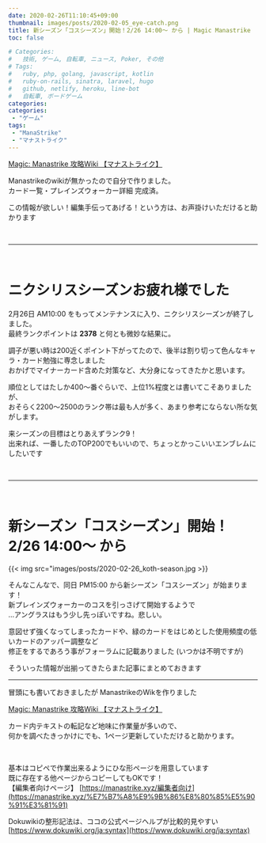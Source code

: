```yaml
---
date: 2020-02-26T11:10:45+09:00
thumbnail: images/posts/2020-02-05_eye-catch.png
title: 新シーズン「コスシーズン」開始！2/26 14:00～ から | Magic Manastrike 【マナストライク】
toc: false

# Categories:
#   技術, ゲーム, 自転車, ニュース, Poker, その他
# Tags:
#   ruby, php, golang, javascript, kotlin
#   ruby-on-rails, sinatra, laravel, hugo
#   github, netlify, heroku, line-bot
#   自転車, ボードゲーム
categories:
categories:
 - "ゲーム"
tags:
 - "ManaStrike"
 - "マナストライク"
---
```

[Magic: Manastrike 攻略Wiki 【マナストライク】](https://manastrike.xyz/)

Manastrikeのwikiが無かったので自分で作りました。  
カード一覧・プレインズウォーカー詳細 完成済。

この情報が欲しい！編集手伝ってあげる！という方は、お声掛けいただけると助かります

<br>

* * *

<br>

# ニクシリスシーズンお疲れ様でした

2月26日 AM10:00 をもってメンテナンスに入り、ニクシリスシーズンが終了しました。  
最終ランクポイントは **2378** と何とも微妙な結果に。  

調子が悪い時は200近くポイント下がってたので、後半は割り切って色んなキャラ・カード勉強に専念しました  
おかげでマイナーカード含めた対策など、大分身になってきたかと思います。  

順位としてはたしか400～番ぐらいで、上位1%程度とは書いてこそありましたが、  
おそらく2200～2500のランク帯は最も人が多く、あまり参考にならない所な気がします。

来シーズンの目標はとりあえずランク9！  
出来れば、一番したのTOP200でもいいので、ちょっとかっこいいエンブレムにしたいです

<br>

* * *

<br>

# 新シーズン「コスシーズン」開始！2/26 14:00～ から

{{< img src="images/posts/2020-02-26_koth-season.jpg >}}

そんなこんなで、同日 PM15:00 から新シーズン「コスシーズン」が始まります！  
新プレインズウォーカーのコスを引っさげて開始するようで  
…アングラスはもう少し先っぽいですね。悲しい。  

意図せず強くなってしまったカードや、緑のカードをはじめとした使用頻度の低いカードのアッパー調整など  
修正をするであろう事がフォーラムに記載ありました (いつかは不明ですが)  

そういった情報が出揃ってきたらまた記事にまとめておきます

* * *

冒頭にも書いておきましたが ManastrikeのWikを作りました  

[Magic: Manastrike 攻略Wiki 【マナストライク】](https://manastrike.xyz/)  

カード内テキストの転記など地味に作業量が多いので、  
何かを調べたきっかけにでも、1ページ更新していただけると助かります。  

<br>

基本はコピペで作業出来るようにひな形ページを用意しています  
既に存在する他ページからコピーしてもOKです！  
【編集者向けページ】 [https://manastrike.xyz/編集者向け](https://manastrike.xyz/%E7%B7%A8%E9%9B%86%E8%80%85%E5%90%91%E3%81%91)

Dokuwikiの整形記法は、ココの公式ページヘルプが比較的見やすい  
[https://www.dokuwiki.org/ja:syntax](https://www.dokuwiki.org/ja:syntax)
